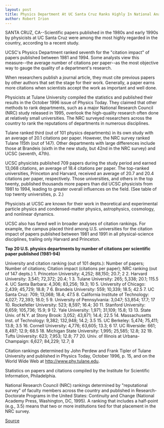 ```yaml
---
layout: post
title: Physics Department At UC Santa Cruz Ranks Highly In National Analysis Of Citation Rates
author: Robert Irion
---
```


SANTA CRUZ, CA--Scientific papers published in the 1980s and early  1990s by physicists at UC Santa Cruz were among the most highly  regarded in the country, according to a recent study.

UCSC's Physics Department ranked seventh for the "citation  impact" of papers published between 1981 and 1994. Some analysts  view this measure--the average number of citations per paper--as  the most objective way to gauge the quality of a department's  research.

When researchers publish a journal article, they must cite  previous papers by other authors that set the stage for their work.  Generally, a paper earns more citations when scientists accept the  work as important and well done.

Physicists at Tulane University compiled the statistics and  published their results in the October 1996 issue of Physics Today.  They claimed that other methods to rank departments, such as a  major National Research Council (NRC) study released in 1995,  overlook the high-quality research often done at relatively small  universities. The NRC surveyed researchers across the country to  rank the reputations of departments in numerous disciplines.

Tulane ranked third (out of 101 physics departments) in its  own study with an average of 20.1 citations per paper. However, the  NRC survey ranked Tulane 115th (out of 147). Other departments  with large differences include those at Brandeis (sixth in the new  study, but 42nd in the NRC survey) and UCSC (seventh, 47th).

UCSC physicists published 709 papers during the study period  and earned 13,068 citations, an average of 18.4 citations per paper.  The top-ranked universities, Princeton and Harvard, received an  average of 20.7 and 20.4 citations per paper, respectively. Those  universities, and others in the top twenty, published thousands more  papers than did UCSC physicists from 1981 to 1994, leading to  greater overall influences on the field. (See table of top twenty  universities, p. 2.)

Physicists at UCSC are known for their work in theoretical and  experimental particle physics and condensed-matter physics,  astrophysics, cosmology, and nonlinear dynamics.

UCSC also has fared well in broader analyses of citation  rankings. For example, the campus placed third among U.S.  universities for the citation impact of papers published between  1981 and 1991 in all physical-science disciplines, trailing only  Harvard and Princeton.

**Top 20 U.S. physics departments by number of citations per scientific paper published (1981-94)**

University and citation ranking (out of 101 depts.): Number of papers; Number of citations;  Citation impact (citations per paper); NRC ranking (out of 147 depts.)
1\. Princeton University: 4,252; 88,150; 20.7; 2 
2\. Harvard University: 3,541; 72,372; 20.4; 1 
3\. Tulane University: 265; 5,338; 20.1; 115.5 
4\. UC Santa Barbara: 4,306; 83,256; 19.3; 10 
5\. University of Chicago: 2,439; 45,729; 18.8; 7 
6\. Brandeis University: 559; 10,339; 18.5; 42.5 
7\. UC Santa Cruz: 709; 13,068; 18.4; 47.5 
8\. California Institute of Technology: 4,027; 72,393; 18.0; 5 
9\. University of Pennsylvania: 3,047; 53,854; 17.7; 17 
10\. Rockefeller University: 523; 8,597; 16.4; 30 
11\. Stanford University: 6,659; 105,736; 15.9; 9 
12\. Yale University: 1,971; 31,109; 15.8; 13 
13\. State Univ. of N.Y. at Stony Brook: 3,052; 43,871; 14.4; 22.5 
14\. Massachusetts Inst. of Technology: 9,382; 132,948; 14.2; 3.5 
15\. UC Berkeley: 5,474; 75,411; 13.8; 3.5 
16\. Cornell University: 4,776; 63,605; 13.3; 6 
17\. UC Riverside: 661; 8,497; 12.9; 68.5 
18\. Michigan State University: 1,995; 25,585; 12.8; 32 
19\. Tufts University: 623; 7,953; 12.8; 77 
20\. Univ. of Illinois at Urbana-Champaign: 6,627; 84,229; 12.7; 8

Citation rankings determined by John Perdew and Frank Tipler of  Tulane University and published in Physics Today, October 1996, p. 15, and on the World Wide Web at <http://www.phy.tulane.edu>.

Statistics on papers and citations compiled by the Institute for  Scientific Information, Philadelphia.

National Research Council (NRC) rankings determined by  "reputational survey" of faculty members across the country and  published in Research-Doctorate Programs in the United States:  Continuity and Change (National Academy Press, Washington, DC,  1995). A ranking that includes a half-point (e.g., 3.5) means that two  or more institutions tied for that placement in the NRC survey.

[Source](http://www1.ucsc.edu/news_events/press_releases/archive/96-97/11-96/110796-Physics_Department_.html "Permalink to 110796-Physics_Department_")
